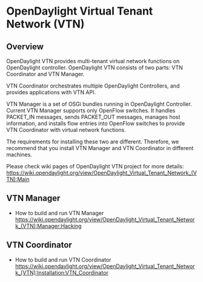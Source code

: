 

OpenDaylight Virtual Tenant Network (VTN)
=========================================

## Overview

OpenDaylight VTN provides multi-tenant virtual network functions on
OpenDaylight controller. OpenDaylight VTN consists of two parts:
VTN Coordinator and VTN Manager.

VTN Coordinator orchestrates multiple OpenDaylight Controllers, and provides
applications with VTN API.

VTN Manager is a set of OSGi bundles running in OpenDaylight Controller.
Current VTN Manager supports only OpenFlow switches. It handles PACKET_IN
messages, sends PACKET_OUT messages, manages host information, and installs
flow entries into OpenFlow switches to provide VTN Coordinator with virtual
network functions.

The requirements for installing these two are different. Therefore, we
recommend that you install VTN Manager and VTN Coordinator in different
machines.

Please check wiki pages of OpenDaylight VTN project for more details:
https://wiki.opendaylight.org/view/OpenDaylight_Virtual_Tenant_Network_(VTN):Main

## VTN Manager

 - How to build and run VTN Manager
   https://wiki.opendaylight.org/view/OpenDaylight_Virtual_Tenant_Network_(VTN):Manager:Hacking

## VTN Coordinator

 - How to build and run VTN Coordinator
   https://wiki.opendaylight.org/view/OpenDaylight_Virtual_Tenant_Network_(VTN):Installation:VTN_Coordinator
